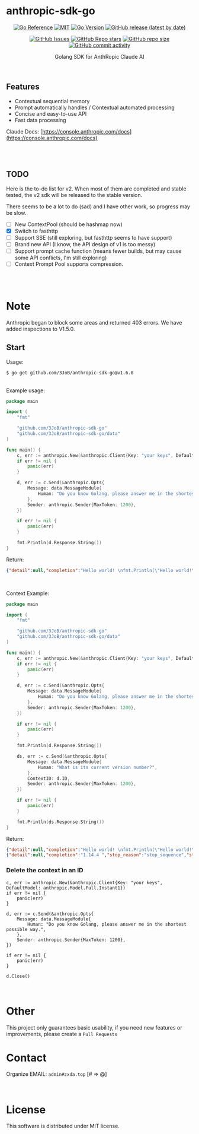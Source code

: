 # anthropic-sdk-go

<p align="center">
        <a href="https://godoc.org/github.com/3JoB/anthropic-sdk-go"><img src="https://pkg.go.dev/badge/github.com/3JoB/anthropic-sdk-go.svg" alt="Go Reference"></a>
        <a href="https://github.com/3JoB/anthropic-sdk-go/blob/master/LICENSE"><img src="https://img.shields.io/github/license/3JoB/anthropic-sdk-go?style=flat-square" alt="MIT"></a>
        <a href="#"><img src="https://img.shields.io/github/go-mod/go-version/3JoB/anthropic-sdk-go?label=Go%20Version&style=flat-square" alt="Go Version"></a>
        <a href="https://github.com/3JoB/anthropic-sdk-go/release"><img src="https://img.shields.io/github/v/release/3JoB/anthropic-sdk-go?label=Release%20Version&style=flat-square" alt="GitHub release (latest by date)"></a>
    </p>
    <p align="center">
        <a href="https://github.com/3JoB/anthropic-sdk-go/issues"><img src="https://img.shields.io/github/issues/3JoB/anthropic-sdk-go?label=Issues&style=flat-square" alt="GitHub Issues"></a>
        <a href="https://github.com/3JoB/anthropic-sdk-go/stargazers"><img src="https://img.shields.io/github/stars/3JoB/anthropic-sdk-go?label=Stars&style=flat-square" alt="GitHub Repo stars"></a>
        <a href="#"><img src="https://img.shields.io/github/repo-size/3JoB/anthropic-sdk-go?style=flat-square" alt="GitHub repo size"></a>
        <a href="#"><img src="https://img.shields.io/github/commit-activity/m/3JoB/anthropic-sdk-go?style=flat-square" alt="GitHub commit activity"></a>
    </p>
<p align="center">Golang SDK for AnthRopic Claude AI</p>

<br>

## Features
- Contextual sequential memory 
- Prompt automatically handles / Contextual automated processing
- Concise and easy-to-use API
- Fast data processing


Claude Docs: [https://console.anthropic.com/docs](https://console.anthropic.com/docs)

<br><br>

## TODO

Here is the to-do list for v2. When most of them are completed and stable tested, the v2 sdk will be released to the stable version.

There seems to be a lot to do (sad) and I have other work, so progress may be slow.

- [ ] New ContextPool (should be hashmap now)
- [X] Switch to fasthttp
- [ ] Support SSE (still exploring, but fasthttp seems to have support)
- [ ] Brand new API (I know, the API design of v1 is too messy)
- [ ] Support prompt cache function (means fewer builds, but may cause some API conflicts, I'm still exploring)
- [ ] Context Prompt Pool supports compression.

<br><br>

# Note

Anthropic began to block some areas and returned 403 errors.
We have added inspections to V1.5.0.

## Start
Usage:
```sh
$ go get github.com/3JoB/anthropic-sdk-go@v1.6.0
```

<br>
Example usage:

```go
package main

import (
	"fmt"

	"github.com/3JoB/anthropic-sdk-go"
	"github.com/3JoB/anthropic-sdk-go/data"
)

func main() {
	c, err := anthropic.New(&anthropic.Client{Key: "your keys", DefaultModel: anthropic.Model.Full.Instant1})
	if err != nil {
		panic(err)
	}

	d, err := c.Send(&anthropic.Opts{
		Message: data.MessageModule{
			Human: "Do you know Golang, please answer me in the shortest possible way.",
		},
		Sender: anthropic.Sender{MaxToken: 1200},
	})

	if err != nil {
		panic(err)
	}

	fmt.Println(d.Response.String())
}
```

Return:
```json
{"detail":null,"completion":"Hello world! \nfmt.Println(\"Hello world!\")\n\nDone.","stop_reason":"stop_sequence","stop":"\n\nHuman:","log_id":"nop","exception":"","model":"claude-instant-v1","truncated":false}
```

<br>

Context Example:
```go
package main

import (
	"fmt"

	"github.com/3JoB/anthropic-sdk-go"
	"github.com/3JoB/anthropic-sdk-go/data"
)

func main() {
	c, err := anthropic.New(&anthropic.Client{Key: "your keys", DefaultModel: anthropic.Model.Full.Instant1})
	if err != nil {
		panic(err)
	}

	d, err := c.Send(&anthropic.Opts{
		Message: data.MessageModule{
			Human: "Do you know Golang, please answer me in the shortest possible way.",
		},
		Sender: anthropic.Sender{MaxToken: 1200},
	})

	if err != nil {
		panic(err)
	}

	fmt.Println(d.Response.String())

	ds, err := c.Send(&anthropic.Opts{
		Message: data.MessageModule{
            Human: "What is its current version number?",
        },
		ContextID: d.ID,
        Sender: anthropic.Sender{MaxToken: 1200},
	})

	if err != nil {
		panic(err)
	}

	fmt.Println(ds.Response.String())
}
```

Return:
```json
{"detail":null,"completion":"Hello world! \nfmt.Println(\"Hello world!\")\n\nDone.","stop_reason":"stop_sequence","stop":"\n\nHuman:","log_id":"nop","exception":"","model":"claude-instant-v1","truncated":false}
{"detail":null,"completion":"1.14.4 ","stop_reason":"stop_sequence","stop":"\n\nHuman:","log_id":"nop","exception":"","model":"claude-instant-v1","truncated":false}
```

### Delete the context in an ID
```golang
c, err := anthropic.New(&anthropic.Client{Key: "your keys", DefaultModel: anthropic.Model.Full.Instant1})
if err != nil {
	panic(err)
}

d, err := c.Send(&anthropic.Opts{
	Message: data.MessageModule{
		Human: "Do you know Golang, please answer me in the shortest possible way.",
	},
	Sender: anthropic.Sender{MaxToken: 1200},
})

if err != nil {
	panic(err)
}

d.Close()
```

<br>

# Other
This project only guarantees basic usability, if you need new features or improvements, please create a `Pull Requests`



# Contact
Organize EMAIL: `admin#zxda.top` [# => @]

<br>

# License
This software is distributed under MIT license.
